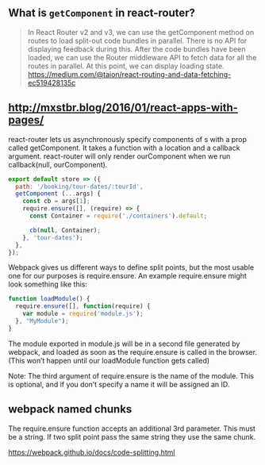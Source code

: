 ## What is `getComponent` in react-router?

>In React Router v2 and v3, we can use the getComponent method on routes to load split-out code bundles in parallel. There is no API for displaying feedback during this. After the code bundles have been loaded, we can use the Router middleware API to fetch data for all the routes in parallel. At this point, we can display loading state. https://medium.com/@taion/react-routing-and-data-fetching-ec519428135c

## http://mxstbr.blog/2016/01/react-apps-with-pages/

react-router lets us asynchronously specify components of <Route>s with a prop called getComponent. It takes a function with a location and a callback argument. react-router will only render ourComponent when we run callback(null, ourComponent).

```javascript
export default store => ({
  path: '/booking/tour-dates/:tourId',
  getComponent (...args) {
    const cb = args[1];
    require.ensure([], (require) => {
      const Container = require('./containers').default;

      cb(null, Container);
    }, 'tour-dates');
  },
});
```

Webpack gives us different ways to define split points, but the most usable one for our purposes is require.ensure. An example require.ensure might look something like this:

```javascript
function loadModule() {
  require.ensure([], function(require) {
    var module = require('module.js');
  }, "MyModule");
}
```

The module exported in module.js will be in a second file generated by webpack, and loaded as soon as the require.ensure is called in the browser. (This won’t happen until our loadModule function gets called)

Note: The third argument of require.ensure is the name of the module. This is optional, and if you don’t specify a name it will be assigned an ID.

## webpack named chunks

The require.ensure function accepts an additional 3rd parameter. This must be a string. If two split point pass the same string they use the same chunk.

https://webpack.github.io/docs/code-splitting.html
